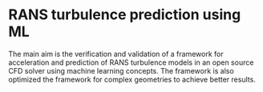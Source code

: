 # RANS turbulence prediction using ML
 The main aim is the verification and validation of a framework for acceleration and prediction of RANS turbulence models in an open source CFD solver using machine learning concepts. The framework is also optimized the framework for complex geometries to achieve better results.
